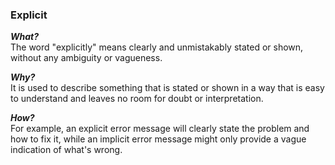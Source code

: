 ### Explicit
***What?***  
The word "explicitly" means clearly and unmistakably stated or shown, without any ambiguity or vagueness. 

***Why?***  
It is used to describe something that is stated or shown in a way that is easy to understand and leaves no room for doubt or interpretation.

***How?***  
For example, an explicit error message will clearly state the problem and how to fix it, while an implicit error message might only provide a vague indication of what's wrong.